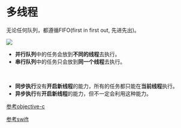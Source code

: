 # 多线程

无论任何队列，都遵循FIFO(first in first out, 先进先出)。

![](https://raw.githubusercontent.com/CocoaDebug/GCD/master/gcd.png)

- **并行队列**中的任务会放到**不同的线程**去执行。
- **串行队列**中的任务只会放到**同一个线程**去执行。
</br>

- **同步执行**没有**开启新线程**的能力，所有的任务都只能在**当前线程**执行。
- **异步执行**有**开启新线程**的能力，但不一定会利用这种能力。

[参考objective-c](https://www.jianshu.com/p/0aeb2848780d)

[参考swift](https://www.jianshu.com/p/c81eb052a4a8)